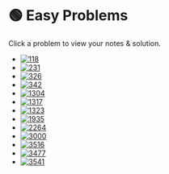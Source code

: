 # 🟢 Easy Problems

Click a problem to view your notes & solution.

- [![118](https://img.shields.io/badge/118-Pascal's_Triangle-brightgreen)](/problems/118.md)
- [![231](https://img.shields.io/badge/231-Power_of_Two-brightgreen)](/problems/231.md) 
- [![326](https://img.shields.io/badge/326-Power_of_Three-brightgreen)](/problems/326.md)
- [![342](https://img.shields.io/badge/342-Power_of_Four-brightgreen)](/problems/342.md)
- [![1304](https://img.shields.io/badge/1304-Find_N_Unique_Integers_Sum_up_to_Zero-brightgreen)](/problems/1304.md)
- [![1317](https://img.shields.io/badge/1317-Convert_Integer_to_the_Sum_of_Two_No_Zero_Integers-brightgreen)](/problems/1317.md)
- [![1323](https://img.shields.io/badge/1323-Maximum_69_Number-brightgreen)](/problems/1323.md)
- [![1935](https://img.shields.io/badge/1935-Maximum_Number_of_Words_You_Can_Type-brightgreen)](/problems/1935.md)
- [![2264](https://img.shields.io/badge/2264-Largest_3_Same_Digit_Number_in_String-brightgreen)](/problems/2264.md) 
- [![3000](https://img.shields.io/badge/3000-Maximum_Area_of_Longest_Diagonal_Rectangle-brightgreen)](/problems/3000.md)
- [![3516](https://img.shields.io/badge/3516-Find_Closest_Person-brightgreen)](/problems/3516.md)
- [![3477](https://img.shields.io/badge/3477-Fruits_Into_Baskets_II-brightgreen)](/problems/3477.md)
- [![3541](https://img.shields.io/badge/3541-Find_Most_Frequent_Vowel_and_Consonant-brightgreen)](/problems/3541.md)



